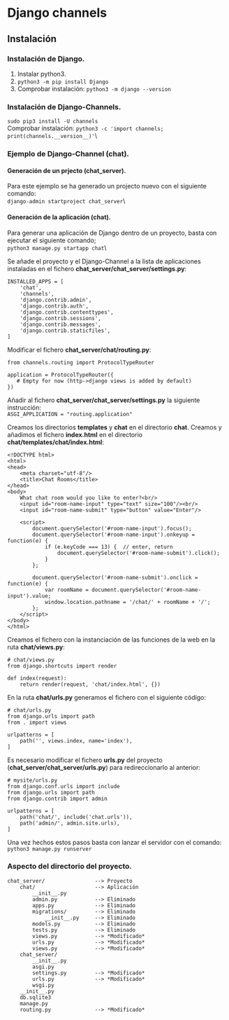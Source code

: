 # Django channels

## Instalación
### Instalación de Django.
1. Instalar python3.
2. `python3 -m pip install Django`
3. Comprobar instalación: `python3 -m django --version`

### Instalación de Django-Channels.
`sudo pip3 install -U channels`\
Comprobar instalación: `python3 -c 'import channels; print(channels.__version__)'`\

### Ejemplo de Django-Channel (chat).

#### Generación de un prjecto (chat_server).
Para este ejemplo se ha generado un projecto nuevo con el siguiente comando:\
`django-admin startproject chat_server`\

#### Generación de la aplicación (chat).
Para generar una aplicación de Django dentro de un proyecto, basta con ejecutar el siguiente comando;\
`python3 manage.py startapp chat`\

Se añade el proyecto y el Django-Channel a la lista de aplicaciones instaladas en el fichero **chat_server/chat_server/settings.py**:
```
INSTALLED_APPS = [
    'chat',  
    'channels',
    'django.contrib.admin',
    'django.contrib.auth',
    'django.contrib.contenttypes',
    'django.contrib.sessions',
    'django.contrib.messages',
    'django.contrib.staticfiles',
]
```

Modificar el fichero **chat_server/chat/routing.py**:  
 ```
from channels.routing import ProtocolTypeRouter

application = ProtocolTypeRouter({  
    # Empty for now (http->django views is added by default)  
})
```
Añadir al fichero **chat_server/chat_server/settings.py** la siguiente instrucción:\
`ASGI_APPLICATION = "routing.application"`
    
Creamos los directorios **templates** y **chat** en el directorio **chat**. 
Creamos y añadimos el fichero **index.html** en el directorio **chat/templates/chat/index.html**:
```<!-- chat/templates/chat/index.html -->
<!DOCTYPE html>
<html>
<head>
    <meta charset="utf-8"/>
    <title>Chat Rooms</title>
</head>
<body>
    What chat room would you like to enter?<br/>
    <input id="room-name-input" type="text" size="100"/><br/>
    <input id="room-name-submit" type="button" value="Enter"/>

    <script>
        document.querySelector('#room-name-input').focus();
        document.querySelector('#room-name-input').onkeyup = function(e) {
            if (e.keyCode === 13) {  // enter, return
                document.querySelector('#room-name-submit').click();
            }
        };

        document.querySelector('#room-name-submit').onclick = function(e) {
            var roomName = document.querySelector('#room-name-input').value;
            window.location.pathname = '/chat/' + roomName + '/';
        };
    </script>
</body>
</html>
```
Creamos el fichero con la instanciación de las funciones de la web en la ruta **chat/views.py**:
```
# chat/views.py
from django.shortcuts import render

def index(request):
    return render(request, 'chat/index.html', {})
```
En la ruta **chat/urls.py** generamos el fichero con el siguiente código:
```
# chat/urls.py
from django.urls import path
from . import views

urlpatterns = [
    path('', views.index, name='index'),
]
```

Es necesario modificar el fichero **urls.py** del proyecto (**chat_server/chat_server/urls.py**) para redireccionarlo al anterior:
```
# mysite/urls.py
from django.conf.urls import include
from django.urls import path
from django.contrib import admin

urlpatterns = [
    path('chat/', include('chat.urls')),
    path('admin/', admin.site.urls),
]
```

Una vez hechos estos pasos basta con lanzar el servidor con el comando:
`python3 manage.py runserver`

### Aspecto del directorio del proyecto.
```
chat_server/                --> Proyecto
    chat/                   --> Aplicación
        __init__.py
        admin.py            --> Eliminado
        apps.py             --> Eliminado
        migrations/         --> Eliminado
            __init__.py     --> Eliminado
        models.py           --> Eliminado
        tests.py            --> Eliminado
        views.py            --> *Modificado*
        urls.py             --> *Modificado*
        views.py            --> *Modificado*
    chat_server/
        __init__.py
        asgi.py
        settings.py         --> *Modificado*
        urls.py             --> *Modificado*
        wsgi.py
    __init__.py
    db.sqlite3
    manage.py
    routing.py              --> *Modificado*
```